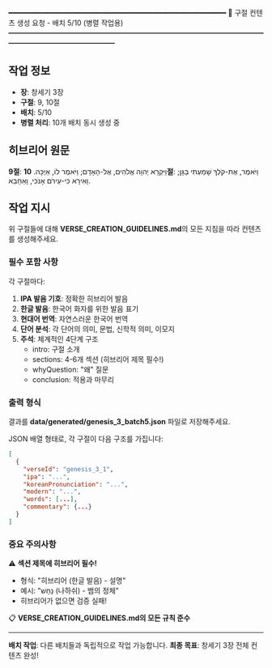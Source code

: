 ━━━━━━━━━━━━━━━━━━━━━━━━━━━━━━━━━━━━━━━━━━━━━━━━━━━
📖 구절 컨텐츠 생성 요청 - 배치 5/10 (병렬 작업용)
━━━━━━━━━━━━━━━━━━━━━━━━━━━━━━━━━━━━━━━━━━━━━━━━━━━

## 작업 정보
- **장**: 창세기 3장
- **구절**: 9, 10절
- **배치**: 5/10
- **병렬 처리**: 10개 배치 동시 생성 중

## 히브리어 원문

**9절**: וַיִּקְרָא יְהוָה אֱלֹהִים, אֶל-הָאָדָם; וַיֹּאמֶר לוֹ, אַיֶּכָּה.
**10절**: וַיֹּאמֶר, אֶת-קֹלְךָ שָׁמַעְתִּי בַּגָּן; וָאִירָא כִּי-עֵירֹם אָנֹכִי, וָאֵחָבֵא.

## 작업 지시

위 구절들에 대해 **VERSE_CREATION_GUIDELINES.md**의 모든 지침을 따라 컨텐츠를 생성해주세요.

### 필수 포함 사항

각 구절마다:

1. **IPA 발음 기호**: 정확한 히브리어 발음
2. **한글 발음**: 한국어 화자를 위한 발음 표기
3. **현대어 번역**: 자연스러운 한국어 번역
4. **단어 분석**: 각 단어의 의미, 문법, 신학적 의미, 이모지
5. **주석**: 체계적인 4단계 구조
   - intro: 구절 소개
   - sections: 4-6개 섹션 (히브리어 제목 필수!)
   - whyQuestion: "왜" 질문
   - conclusion: 적용과 마무리

### 출력 형식

결과를 **data/generated/genesis_3_batch5.json** 파일로 저장해주세요.

JSON 배열 형태로, 각 구절이 다음 구조를 가집니다:

```json
[
  {
    "verseId": "genesis_3_1",
    "ipa": "...",
    "koreanPronunciation": "...",
    "modern": "...",
    "words": [...],
    "commentary": {...}
  }
]
```

### 중요 주의사항

⚠️ **섹션 제목에 히브리어 필수!**
- 형식: "히브리어 (한글 발음) - 설명"
- 예시: "נָחָשׁ (나하쉬) - 뱀의 정체"
- 히브리어가 없으면 검증 실패!

📋 **VERSE_CREATION_GUIDELINES.md의 모든 규칙 준수**

---
**배치 작업**: 다른 배치들과 독립적으로 작업 가능합니다.
**최종 목표**: 창세기 3장 전체 컨텐츠 완성!
